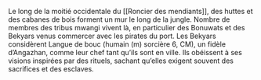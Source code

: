 Le long de la moitié occidentale du [[Roncier des mendiants]], des huttes et des cabanes de bois forment un mur le long de la jungle. Nombre de membres des tribus mwangi vivent là, en particulier des Bonuwats et des Bekyars venus commercer avec les pirates du port. Les Bekyars considèrent Langue de bouc (humain (m) sorcière 6, CM), un fidèle d’Angazhan, comme leur chef tant qu’ils sont en ville. Ils obéissent à ses visions inspirées par des rituels, sachant qu’elles exigent souvent des sacrifices et des esclaves.